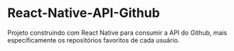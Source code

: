 # React-Native-API-Github

Projeto construindo com React Native para consumir a API do Github, mais especificamente os repositórios favoritos de cada usuário.
